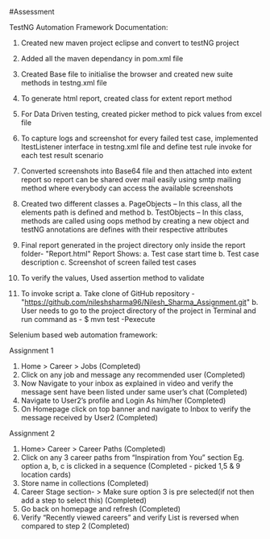 #Assessment

TestNG Automation Framework Documentation:

1. Created new maven project eclipse and convert to testNG project

2. Added all the maven dependancy in pom.xml file

3. Created Base file to initialise the browser and created new suite methods in testng.xml file

4. To generate html report, created class for extent report method

5. For Data Driven testing, created picker method to pick values from excel file

6. To capture logs and screenshot for every failed test case, implemented ItestListener interface in testng.xml file and define test rule invoke for each test result scenario

7. Converted screenshots into Base64 file and then attached into extent report so report can be shared over mail easily using smtp mailing method where everybody can access the available screenshots

8. Created two different classes a. PageObjects – In this class, all the elements path is defined and method b. TestObjects – In this class, methods are called using oops method by creating a new object and testNG annotations are defines with their respective attributes

9. Final report generated in the project directory only inside the report folder- "Report.html"
Report Shows:
	a. Test case start time
	b. Test case description
	c. Screenshot of screen failed test cases
	
10. To verify the values, Used assertion method to validate

11. To invoke script
	a. Take clone of GitHub repository - "https://github.com/nileshsharma96/Nilesh_Sharma_Assignment.git"
	b. User needs to go to the project directory of the project in Terminal and run command as - $ mvn test -Pexecute
	
Selenium based web automation framework:

Assignment 1
1. Home > Career > Jobs (Completed)
2. Click on any job and message any recommended user (Completed)
3. Now Navigate to your inbox as explained in video and verify the message sent have
been listed under same user’s chat (Completed)
4. Navigate to User2’s profile and Login As him/her (Completed)
5. On Homepage click on top banner and navigate to Inbox to verify the message received
by User2 (Completed)


Assignment 2
1. Home> Career > Career Paths (Completed)
2. Click on any 3 career paths from “Inspiration from You” section Eg. option a, b, c is
clicked in a sequence (Completed - picked 1,5 & 9 location cards)
3. Store name in collections (Completed)
4. Career Stage section- > Make sure option 3 is pre selected(if not then add a step to
select this) (Completed)
5. Go back on homepage and refresh (Completed)
6. Verify “Recently viewed careers” and verify List is reversed when compared to step 2 (Completed)
